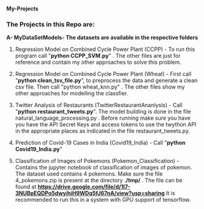 #### My-Projects ####

### The Projects in this Repo are: ###

**A- MyDataSetModels- The datasets are available in the respective folders**

1. Regression Model on Combined Cycle Power Plant (CCPP) - To run this program call "**python CCPP_SVM.py**" . The other files are just for reference and contain my other approaches to solve this problem.

2. Regression Model on Combined Cycle Power Plant (Wheat) - First call "**python clean_tsv_file.py**", to preprocess the data and generate a clean csv file. Then call "python wheat_knn.py" . The other files show my other approaches for modelling the classfier.

3. Twitter Analysis of Restaurants (TwitterRestaurantAnanlysis) - Call "**python restaurant_tweets.py**". The model building is done in the file natural_language_processing.py . Before running make sure you have you have the API Secret Keys and access tokens to use the twython API in the appropriate places as indicated in the file restaurant_tweets.py.

4. Prediction of Covid-19 Cases in India (Covid19_India) - Call "**python Covid19_India.py**"

5. Classification of Images of Pokemons (Pokemon_Classification) - Contains the jupyter notebook of classification of images of pokemon. The dataset used contains 4 pokemons. Make sure the file 4_pokemons.zip is present at the directory **./tmp/** . The file can be found at **https://drive.google.com/file/d/1I7-3NUBpEQDPo5dwyihiH9WDq5fJ67nA/view?usp=sharing** It is recommended to run this in a system with GPU support of tensorflow. 
